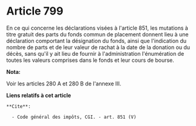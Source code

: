 # Article 799

En ce qui concerne les déclarations visées à l'article 851, les mutations à titre gratuit des parts du fonds commun de
placement donnent lieu à une déclaration comportant la désignation du fonds, ainsi que l'indication du nombre de parts et de
leur valeur de rachat à la date de la donation ou du décès, sans qu'il y ait lieu de fournir à l'administration l'énumération
de toutes les valeurs comprises dans le fonds et leur cours de bourse.

**Nota:**

Voir les articles 280 A et 280 B de l'annexe III.

**Liens relatifs à cet article**

	**Cite**:

	  - Code général des impôts, CGI. - art. 851 (V)
